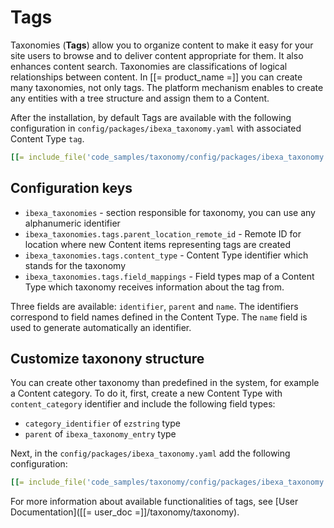# Tags

Taxonomies (**Tags**) allow you to organize content to make it easy for your site users to browse and to deliver content appropriate for them. It also enhances content search.
Taxonomies are classifications of logical relationships between content.
In [[= product_name =]] you can create many taxonomies, not only tags. The platform mechanism enables to create any entities with a tree structure and assign them to a Content.

After the installation, by default Tags are available with the following configuration in
`config/packages/ibexa_taxonomy.yaml` with associated Content Type `tag`.

``` yaml
[[= include_file('code_samples/taxonomy/config/packages/ibexa_taxonomy.yaml', 1, 9 )=]]
```

## Configuration keys

* `ibexa_taxonomies` - section responsible for taxonomy, you can use any alphanumeric identifier
* `ibexa_taxonomies.tags.parent_location_remote_id` - Remote ID for location where new Content items representing tags are created
* `ibexa_taxonomies.tags.content_type` - Content Type identifier which stands for the taxonomy
* `ibexa_taxonomies.tags.field_mappings` - Field types map of a Content Type which taxonomy receives information about the tag from. 

Three fields are available: `identifier`, `parent` and `name`.
The identifiers correspond to field names defined in the Content Type. The `name` field is used to generate automatically an identifier.

## Customize taxonony structure

You can create other taxonomy than predefined in the system, for example a Content category.
To do it, first, create a new Content Type with `content_category` identifier and include the following field types:

* `category_identifier` of `ezstring` type
* `parent` of `ibexa_taxonomy_entry` type

Next, in the `config/packages/ibexa_taxonomy.yaml` add the following configuration:

``` yaml
[[= include_file('code_samples/taxonomy/config/packages/ibexa_taxonomy.yaml')=]]
```

For more information about available functionalities of tags, see [User Documentation]([[= user_doc =]]/taxonomy/taxonomy).
